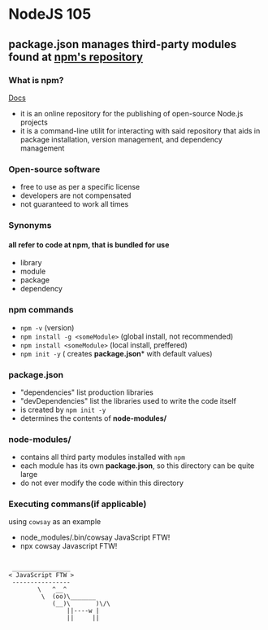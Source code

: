 # NodeJS 105

## **package.json** manages third-party modules found at [npm's repository](https://www.npmjs.com)

### What is npm?
[Docs](https://nodejs.org/en/knowledge/getting-started/npm/what-is-npm/)
- it is an online repository for the publishing of open-source Node.js projects
- it is a command-line utilit for interacting with said repository that aids in package installation, version management, and dependency management

### Open-source software
- free to use as per a specific license
- developers are not compensated
- not guaranteed to work all times

### Synonyms
#### all refer to code at npm, that is bundled for use
- library
- module
- package
- dependency

### npm commands
- `npm -v` (version)
- `npm install -g <someModule>` (global install, not recommended)
- `npm install <someModule>` (local install, preffered)
- `npm init -y` ( creates **package.json*** with default values)

### package.json
- "dependencies" list production libraries
- "devDependencies" list the libraries used to write the code itself
- is created by `npm init -y`
- determines the contents of **node-modules/**

### node-modules/
- contains all third party modules installed with `npm`
- each module has its own  **package.json**,  so this directory can be quite large
- do not ever modify the code within this directory

### Executing commans(if applicable)
using `cowsay` as an example
- node_modules/.bin/cowsay JavaScript FTW!
- npx cowsay Javascript FTW!
```

 ________________
< JavaScript FTW >
 ----------------
        \   ^__^
         \  (oo)\_______
            (__)\       )\/\
                ||----w |
                ||     ||
```


